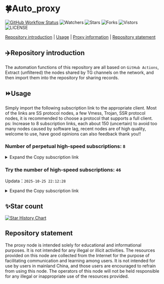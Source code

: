 # 🍀Auto_proxy
[![GitHub Workflow Status](https://img.shields.io/github/actions/workflow/status/PangTouY00/Auto_proxy/main.yml?branch=main)](https://github.com/PangTouY00/Auto_proxy/actions/workflows/main.yml?branch=main) 
![Watchers](https://img.shields.io/github/watchers/w1770946466/Auto_proxy) ![Stars](https://img.shields.io/github/stars/PangTouY00/Auto_proxy) ![Forks](https://img.shields.io/github/forks/w1770946466/Auto_proxy) ![Vistors](https://visitor-badge.laobi.icu/badge?page_id=PangTouY00.Auto_proxy) ![LICENSE](https://img.shields.io/badge/license-CC%20BY--SA%204.0-green.svg)

[Repository introduction](https://github.com/PangTouY00/Auto_proxy#Repositoryintroduction) | [Usage](https://github.com/PangTouY00/Auto_proxy#Usage) | [Proxy information](https://github.com/PangTouY00/Auto_proxy#Proxyinformation) | [Repository statement](https://github.com/PangTouY00/Auto_proxy#Repositorystatement)

## ✈️Repository introduction
The automation functions of this repository are all based on `GitHub Actions`,
Extract (unfiltered) the nodes shared by TG channels on the network, and then import them into the repository for sharing records.

## ⏩Usage
Simply import the following subscription link to the appropriate client. Most of the links are SS protocol nodes, a few Vmess, Trojan, SSR protocol nodes, it is recommended to choose a protocol that supports a full client.
ps: Increase to 8 subscription links, each about 150 (uncertain) to avoid too many nodes caused by software lag, recent nodes are of high quality, welcome to use, have good opinions can also feedback thank you!!

### Number of perpetual high-speed subscriptions: `8`

<details>
  <summary>Expand the Copy subscription link</summary>

  
- [Multiprotocol Base64 encoding](https://raw.githubusercontent.com/PangTouY00/Auto_proxy/main/Long_term_subscription1)
`https://raw.githubusercontent.com/PangTouY00/Auto_proxy/main/Long_term_subscription_num`
`Total number of merge nodes: 361`

- [Multiprotocol Base64 encoding](https://raw.githubusercontent.com/PangTouY00/Auto_proxy/main/Long_term_subscription1)
`https://raw.githubusercontent.com/PangTouY00/Auto_proxy/main/Long_term_subscription1`
`Total number of merge nodes: 46`

- [Multiprotocol Base64 encoding](https://raw.githubusercontent.com/PangTouY00/Auto_proxy/main/Long_term_subscription2)
`https://raw.githubusercontent.com/PangTouY00/Auto_proxy/main/Long_term_subscription2`
`Total number of merge nodes: 46`

- [Multiprotocol Base64 encoding](https://raw.githubusercontent.com/PangTouY00/Auto_proxy/main/Long_term_subscription3)
`https://raw.githubusercontent.com/PangTouY00/Auto_proxy/main/Long_term_subscription3`
`Total number of merge nodes: 46`

- [Multiprotocol Base64 encoding](https://raw.githubusercontent.com/PangTouY00/Auto_proxy/main/Long_term_subscription4)
`https://raw.githubusercontent.com/PangTouY00/Auto_proxy/main/Long_term_subscription4`
`Total number of merge nodes: 46`

- [Multiprotocol Base64 encoding](https://raw.githubusercontent.comPangTouY00/Auto_proxy/main/Long_term_subscription5)
`https://raw.githubusercontent.com/PangTouY00/Auto_proxy/main/Long_term_subscription5`
`Total number of merge nodes: 46`

- [Multiprotocol Base64 encoding](https://raw.githubusercontent.com/PangTouY00/Auto_proxy/main/Long_term_subscription6)
`https://raw.githubusercontent.com/PangTouY00/Auto_proxy/main/Long_term_subscription6`
`Total number of merge nodes: 46`

- [Multiprotocol Base64 encoding](https://raw.githubusercontent.com/PangTouY00/Auto_proxy/main/Long_term_subscription7)
`https://raw.githubusercontent.com/PangTouY00/Auto_proxy/main/Long_term_subscription7`
`Total number of merge nodes: 46`

- [Multiprotocol Base64 encoding](https://raw.githubusercontent.com/PangTouY00/Auto_proxy/main/Long_term_subscription8)
`https://raw.githubusercontent.com/PangTouY00/Auto_proxy/main/Long_term_subscription8`
`Total number of merge nodes: 39`

- [Clash subscription](https://raw.githubusercontent.com/PangTouY00/Auto_proxy/main/Long_term_subscription2.yaml)
`https://raw.githubusercontent.com/PangTouY00/Auto_proxy/main/Long_term_subscription1.yaml`


- [Clash subscription](https://raw.githubusercontent.com/PangTouY00/Auto_proxy/main/Long_term_subscription2.yaml)
`https://raw.githubusercontent.com/PangTouY00/Auto_proxy/main/Long_term_subscription2.yaml`


- [Clash subscription](https://raw.githubusercontent.com/PangTouY00/Auto_proxy/main/Long_term_subscription3.yaml)
`https://raw.githubusercontent.com/PangTouY00/Auto_proxy/main/Long_term_subscription3.yaml`
  
</details>

### Try the number of high-speed subscriptions: `46`
Updata：`2025-10-25 22:12:28`


<details>
  <summary>Expand the Copy subscription link</summary>  

































































































































































































































































































































































































































































































































































































































































































































































































































































































































































































































































































































































































































































































































































































































































































































































































































































































































































































































































































































































































































































































































































































































































































































































































































































































































































































































































































































































































































































































































































































































































































































































































































































































































































































































































































































































































































































































































































































































































































































































































































































































































































































































































































































































































































































































































































































































































































































































































































































































































































































































































































































































































































































































































































































































































































































































































































































































































































































































































































































































































































































































































































































































































































































































































































































































































































































































































































































































































































































































































































































































































































































































































































































































































































































































































































































































































































































































































































































































































































































































































































































































































































































































































































































































































































































































































































































































































































































































































































































































































































































































































































































































































































































































































































































































































































































































































































































































































































































































































































































































































































































































































































































































































































































































































































































































































































































































































































































































































































































































































































































































































































































































































































































































































































































































































































































































































































































































































































































































































































































































































































































































































































































































































































































































































































































































































































































































































































































































































































































































































































































































































































































































































































































































































































































































































































































































































































































































































































































































































































































































































































































































































































































































































































































































































































































































































































































































































































































































































































































































































































































































































































































































































































































































































































































































































































































































































































































































































































































































































































































































































































































































































































































































































































































































































































































































































































































































































































































































































































































































































































































































































































































































































































































































































































































































































































































































































































































































































































































































































































































































































































































































































































































































































































































































































































































































































































































































































































































































































































































































































































































































































































































































































































































































































































































































































































































































































































































































































































































































































































































































































































































































































































































































































































































































































































































































































































































































































































































































































































































































































































































































































































































































































































































































































































































































































































































































































































































































































































































































































































































































































































































































































































































































































































































































































































































































































































































































































































































































































































































































































































































































































































































































































































































































































































































































































































































































































































































































































































































































































































































































































































































































































































































































































































































































































































































































































































































































































































































































































































































































































































































































































































































































































































































































































































































































































































































































































































































































































































































































































































































































































































































































































































































































































































































































































































































































































































































































































































































































































>Trial subscription：
`https://jshaha.xxttx.cn/api/v1/client/subscribe?token=e1b1a028f0ac7c6160002a7870100f98`




>Trial subscription：
`https://dashuai.us/api/v1/client/subscribe?token=d60c1a9daebdb8eb1eb06fbe5df4c039`




>Trial subscription：
`https://hjxixi002.xxttx.cn/api/v1/client/subscribe?token=d9d81e375c27c69923d0c6653827a3c0`




>Trial subscription：
`https://www.ch000zy.com/api/v1/client/subscribe?token=fd2df3171e61a7ee07918136095deffb`




>Trial subscription：
`https://go.yueyun.de/api/v1/client/subscribe?token=42ffa0e8a2dea71e7f967319197394a6`




>Trial subscription：
`https://a.mayi520.shop/api/v1/client/subscribe?token=05b97884d926f65f4717642fc04187fd`




>Trial subscription：
`https://xyjs1.buzz/api/v1/client/subscribe?token=07c488d1257a09b0c4051a16f1beb5af`




>Trial subscription：
`https://vaamx.louwangzhiyu.online/api/v1/client/subscribe?token=286123c4254b0524dc7b75f003df254c`




>Trial subscription：
`https://xixixi003.hjsbssbsbsbsbs.sbs/api/v1/client/subscribe?token=df7e6e49a604176c02b930b0cdb5ed68`




>Trial subscription：
`https://gods4.dashicn.buzz/api/v1/client/subscribe?token=63f040f4cb2d70d078ce54500547fac9`




>Trial subscription：
`https://syhaha.xxttx.cn/api/v1/client/subscribe?token=987392120477f01a1bed9e2e1f941781`




>Trial subscription：
`http://107.173.31.17/api/v1/client/subscribe?token=51fe7953c3a2575d8de542c36986f511`




>Trial subscription：
`https://gods3.dashicn.buzz/api/v1/client/subscribe?token=76f925f47ac610b6c5b1909c6cacb520`




>Trial subscription：
`https://x2b.eans.top/api/v1/client/subscribe?token=0db74134b558ebfe9594a3fdd789f811`




>Trial subscription：
`https://kingfisher.top/api/v1/client/subscribe?token=87bbde3e9c606a8c1ed873c7a74fc00e`




>Trial subscription：
`https://huojian4.top/api/v1/client/subscribe?token=c2a846f3b1aa9721698d778ed1733c14`




>Trial subscription：
`https://dyxixi001.xxssx.cn/api/v1/client/subscribe?token=d52b1f1373f0903dc7866332976f5b3f`




>Trial subscription：
`https://ylccloud.top/api/v1/client/subscribe?token=8c952edbbb85bcfa1e4d47774792d68c`




>Trial subscription：
`https://xbd.iftballs.com/api/v1/client/subscribe?token=6068fc0216999b3e4b91e9e4469b8160`




>Trial subscription：
`https://slianvpn.com/api/v1/client/subscribe?token=b5627698e260d0ee74e3643307e579bd`




>Trial subscription：
`https://pro.xmyidc.com/api/v1/client/subscribe?token=4ea5d367d345a2c1b1514fab2c6ee3ca`




>Trial subscription：
`https://old-v2b.linkedton.com/api/v1/client/subscribe?token=bed85acb98f1b593dcea4f56bc0d543a`




>Trial subscription：
`https://xxx.yxt999.cn/api/v1/client/subscribe?token=623d803ee28e26d04d14aa9ab3d08a3f`




>Trial subscription：
`https://gods2.dashicn.buzz/api/v1/client/subscribe?token=f8d4bc437e2795ca05a9f5addb63978c`




>Trial subscription：
`https://www.louwangzhiyu.org/api/v1/client/subscribe?token=b750c2dcd093331dd86bc3191f6d2cc7`




>Trial subscription：
`https://cfvpn.com/api/v1/client/subscribe?token=18e9d66c9074140765a0eaa642569f1c`




>Trial subscription：
`http://xxxxyyyy.njdjjxjbcbw.icu/api/v1/client/subscribe?token=875d9c70102f44d586d80b26c18b3317`




>Trial subscription：
`https://xunyungogogo.xyz/api/v1/client/subscribe?token=a1b9fcf9763403e61a4aea4b5dd36ddf`




>Trial subscription：
`https://dl.vfkum.website/api/v1/client/subscribe?token=55b5f7aa44ba9eea080d4a666e23361a`




>Trial subscription：
`https://gods1.dashicn.buzz/api/v1/client/subscribe?token=6ef0b8e5427e29972146c78970da866f`




>Trial subscription：
`https://tsxspace.com/api/v1/client/subscribe?token=2cbd2bb6000edbc0f2c79cb78f09c33e`




>Trial subscription：
`https://fs.v2rayse.com/share/20251022/ip9hv7cp52.txt`




>Trial subscription：
`https://dyhaha.xxttx.cn/api/v1/client/subscribe?token=a7cd29e1089389d7385b647acdc1e461`




>Trial subscription：
`https://56idc.news/api/v1/client/subscribe?token=fcd5776b1a8357359f8b2225028dd620`




>Trial subscription：
`https://asdfg.njdjjxjbcbw.icu/api/v1/client/subscribe?token=d63173969521023cc73b392fe2f7d432`




>Trial subscription：
`https://yywhale.com/api/v1/client/subscribe?token=9e9107d48c5e4e6cd77019b64ea545e8`




>Trial subscription：
`https://sufujia.top/api/v1/client/subscribe?token=8a22d712d69e0298c9e43a06db602452`




>Trial subscription：
`https://poiuytrewq.yxt999.cn/api/v1/client/subscribe?token=3b8da2a952420f97f978718d86cb87fc`




>Trial subscription：
`https://v2.heiu.me/api/v1/client/subscribe?token=8d072ba3da2e9316d73009114d1d7929`




>Trial subscription：
`https://tizi8.top/api/v1/client/subscribe?token=54fd8bd91972026fddc956f9dd05db51`




>Trial subscription：
`https://best.nxxbbf.com/api/v1/client/subscribe?token=7f73f58b3c68001ec25c3ccf8875dcca`




>Trial subscription：
`https://slianvpn.top/api/v1/client/subscribe?token=470448eb4c81a5661aeb84726764a4ce`




>Trial subscription：
`https://xyjs1.sbs/api/v1/client/subscribe?token=9a85a47964f4a419fdd544ec64d0fda8`




>Trial subscription：
`https://hjxixi003.xxuux.cn/api/v1/client/subscribe?token=ec5759c8aa69d204b0bb6e8c5a6eaa51`




>Trial subscription：
`https://multiserver.multiserveradelshoop.com/api/v1/client/subscribe?token=cb8778d3566578fd18503ca2da4568cb`




>Trial subscription：
`https://www.56idc.news/api/v1/client/subscribe?token=4432e15ea536af9b15471814f513a59d`



</details>

## ✨Star count
[![Star History Chart](https://api.star-history.com/svg?repos=PangTouY00/Auto_proxy&type=Date)](https://star-history.com/#w1770946466/Auto_proxy&Date)



## Repository statement
The proxy node is intended solely for educational and informational purposes. It is not intended for any illegal or illicit activities. The resources provided on this node are collected from the Internet for the purpose of facilitating communication and learning among users. It is not intended for use by users in mainland China, and those users are encouraged to refrain from using this node. The operators of this node will not be held responsible for any illegal or inappropriate use of the resources provided.
